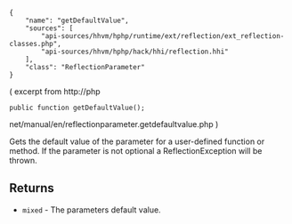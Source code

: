 ``` yamlmeta
{
    "name": "getDefaultValue",
    "sources": [
        "api-sources/hhvm/hphp/runtime/ext/reflection/ext_reflection-classes.php",
        "api-sources/hhvm/hphp/hack/hhi/reflection.hhi"
    ],
    "class": "ReflectionParameter"
}
```




( excerpt from
http://php




``` Hack
public function getDefaultValue();
```




net/manual/en/reflectionparameter.getdefaultvalue.php )




Gets the default value of the parameter for a user-defined function or
method. If the parameter is not optional a ReflectionException will be
thrown.




## Returns




+ ` mixed ` - The parameters default value.
<!-- HHAPIDOC -->
